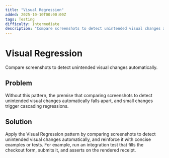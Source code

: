 ```yaml
---
title: "Visual Regression"
added: 2025-10-10T00:00:00Z
tags: Testing
difficulty: Intermediate
description: "Compare screenshots to detect unintended visual changes automatically."
---
```

# Visual Regression

Compare screenshots to detect unintended visual changes automatically.

## Problem

Without this pattern, the premise that comparing screenshots to detect unintended visual changes automatically falls apart, and small changes trigger cascading regressions.

## Solution

Apply the Visual Regression pattern by comparing screenshots to detect unintended visual changes automatically, and reinforce it with concise examples or tests. For example, run an integration test that fills the checkout form, submits it, and asserts on the rendered receipt.

